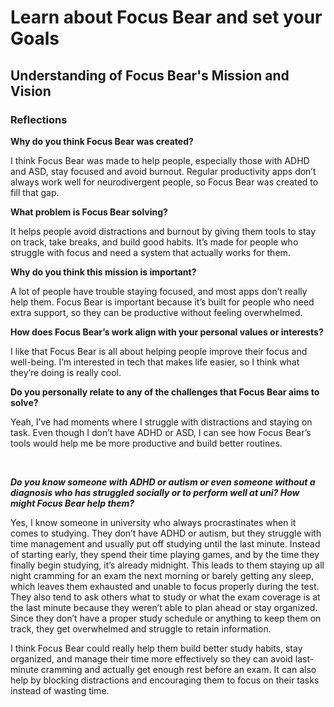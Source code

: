 # Learn about Focus Bear and set your Goals

## Understanding of Focus Bear's Mission and Vision

### Reflections

**Why do you think Focus Bear was created?**

I think Focus Bear was made to help people, especially those with ADHD and ASD, stay focused and avoid burnout. Regular productivity apps don’t always work well for neurodivergent people, so Focus Bear was created to fill that gap.

**What problem is Focus Bear solving?**

It helps people avoid distractions and burnout by giving them tools to stay on track, take breaks, and build good habits. It’s made for people who struggle with focus and need a system that actually works for them.

**Why do you think this mission is important?**

A lot of people have trouble staying focused, and most apps don’t really help them. Focus Bear is important because it’s built for people who need extra support, so they can be productive without feeling overwhelmed.

**How does Focus Bear’s work align with your personal values or interests?**

I like that Focus Bear is all about helping people improve their focus and well-being. I’m interested in tech that makes life easier, so I think what they’re doing is really cool.

**Do you personally relate to any of the challenges that Focus Bear aims to solve?**

Yeah, I’ve had moments where I struggle with distractions and staying on task. Even though I don’t have ADHD or ASD, I can see how Focus Bear’s tools would help me be more productive and build better routines.

<br/>

***Do you know someone with ADHD or autism or even someone without a diagnosis who has struggled socially or to perform well at uni? How might Focus Bear help them?***

Yes, I know someone in university who always procrastinates when it comes to studying. They don’t have ADHD or autism, but they struggle with time management and usually put off studying until the last minute. Instead of starting early, they spend their time playing games, and by the time they finally begin studying, it’s already midnight. This leads to them staying up all night cramming for an exam the next morning or barely getting any sleep, which leaves them exhausted and unable to focus properly during the test. They also tend to ask others what to study or what the exam coverage is at the last minute because they weren’t able to plan ahead or stay organized. Since they don’t have a proper study schedule or anything to keep them on track, they get overwhelmed and struggle to retain information.

I think Focus Bear could really help them build better study habits, stay organized, and manage their time more effectively so they can avoid last-minute cramming and actually get enough rest before an exam. It can also help by blocking distractions and encouraging them to focus on their tasks instead of wasting time.
